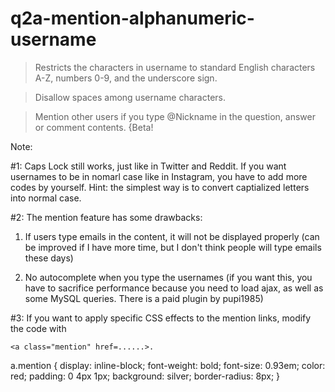 # q2a-mention-alphanumeric-username

> Restricts the characters in username to standard English characters A-Z, numbers 0-9, and the underscore sign.

> Disallow spaces among username characters.

> Mention other users if you type @Nickname in the question, answer or comment contents. 
  {Beta! 
  
  Note:
  
  #1: Caps Lock still works, just like in Twitter and Reddit. If you want usernames to be in nomarl case like in Instagram, you have to add more codes by yourself. Hint: the simplest way is to convert captialized letters into normal case.
  
  #2: The mention feature has some drawbacks:
  
1. If users type emails in the content, it will not be displayed properly (can be improved if I have more time, but I don't think people will type emails these days) 

2. No autocomplete when you type the usernames (if you want this, you have to sacrifice performance because you need to load ajax, as well as some MySQL queries. There is a paid plugin by pupi1985)

#3: If you want to apply specific CSS effects to the mention links, modify the code with
```
<a class="mention" href=......>.

```

a.mention {
    display: inline-block;
    font-weight: bold;
    font-size: 0.93em;
    color: red;
    padding: 0 4px 1px;
    background: silver;
    border-radius: 8px;
    }

